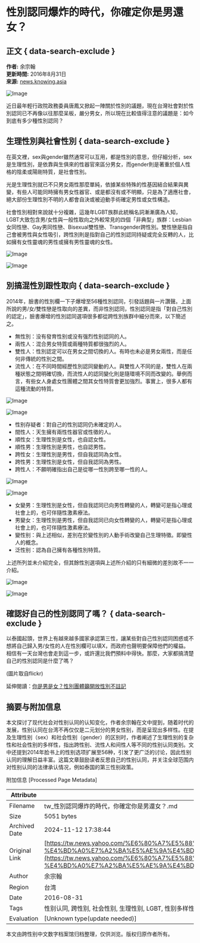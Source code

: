 # 性別認同爆炸的時代，你確定你是男還女？

## 正文 { data-search-exclude }


**作者:** 余宗翰  
**更新時間:** 2016年8月31日  
**來源:** [news.knowing.asia](http://news.knowing.asia/news/2d728213-0661-460a-92b4-e5cc523a838c)

![Image](https://media.zenfs.com/zh-Hant-TW/homerun/news.knowing.asia/57c459eb76c28b63f6e099a416e4663e)

近日最年輕行政院政務委員唐鳳又掀起一陣關於性別的議題，現在台灣社會對於性別認同已不再像以往那麼呆板，嚴分男女，所以現在比較值得注意的議題是：如今到底有多少種性別認同？

## 生理性別與社會性別 { data-search-exclude }

在英文裡，sex與gender雖然通常可以互用，都是性別的意思，但仔細分析，sex是生理性別，是依靠與生俱來的性器官來區分男女，而gender則是著重於個人性格的陰柔或陽剛特質，是社會性別。

光是生理性別就已不只男女兩性那麼單純，依據某些特殊的性基因結合結果與異變，有些人可能同時擁有男女性器官、或是都沒有或不明顯，只是為了適應社會，絕大部份生理性別不明的人都會自決或被迫動手術確定男性或女性構造。

社會性別相對來說就十分複雜，這幾年LGBT族群此統稱名詞漸漸廣為人知，LGBT大致包含男/女性與一般性取向之外較常見的四個「非典型」族群：Lesbian女同性戀、Gay男同性戀、Bisexual雙性戀、Transgender跨性別。雙性戀是指自己會被男性與女性吸引，跨性別則是指對自己的性別認同持疑或完全反轉的人，比如擁有女性靈魂的男性或擁有男性靈魂的女性。

![Image](https://media.zenfs.com/zh-Hant-TW/homerun/news.knowing.asia/1c2b9e199a72415931636e440829f1be)

![Image](https://media.zenfs.com/zh-Hant-TW/homerun/news.knowing.asia/1c2b9e199a72415931636e440829f1be)

## 別搞混性別跟性取向 { data-search-exclude }

2014年，臉書的性別欄一下子爆增至56種性別認同，引發話題與一片讚聲。上面所說的男/女/雙性戀是性取向的差異，而非性別認同，性別認同是指「對自己性別的認定」，臉書爆增的性別認同選項很多都從跨性別族群中細分而來，以下簡述之。

- 無性別：没有發育性别或没有强烈性别認同的人。
- 兩性人：混合男女特質或兩種特質都很強烈的人。
- 雙性人：性別認定可以在男女之間切換的人。有時也未必是男女兩性，而是任何非傳統的性別之間。
- 流性人：在不同時間經歷性別認同變動的人。與雙性人不同的是，雙性人在兩種狀態之間明確切換，而流性人的認同變化則是隨環境不同而改變的。舉例而言，有些女人身處女性團體之間其女性特質會更加強烈。事實上，很多人都有這種流動的特質。

![Image](https://media.zenfs.com/zh-Hant-TW/homerun/news.knowing.asia/b3392ea2e26468ef65f465e87005c433)

![Image](https://media.zenfs.com/zh-Hant-TW/homerun/news.knowing.asia/b3392ea2e26468ef65f465e87005c433)

- 性别存疑者：對自己的性別認同仍未確定的人。
- 間性人：天生擁有兩性性器官或性徵的人。
- 順性女：生理性別是女性，也自認女性。
- 順性男：生理性別是男性，也自認男性。
- 跨性女：生理性別是男性，但自我認同為女性。
- 跨性男：生理性別是女性，但自我認同為男性。
- 跨性人：不願明確指出自己是從哪一性別跨至哪一性的人。

![Image](https://media.zenfs.com/zh-Hant-TW/homerun/news.knowing.asia/81c763ce8cdc1f257c26c1ed24d7b0ac)

![Image](https://media.zenfs.com/zh-Hant-TW/homerun/news.knowing.asia/81c763ce8cdc1f257c26c1ed24d7b0ac)

- 女變男：生理性別是女性，但自我認同已向男性轉變的人，轉變可是指心理或社會上的，也可伴隨性激素療法。
- 男變女：生理性別是男性，但自我認同已向女性轉變的人，轉變可是指心理或社會上的，也可伴隨性激素療法。
- 變性别：與上述相似，差別在於變性別的人動手術改變自己生理特徵。即變性人的概念。
- 泛性别：認為自己擁有各種性別特質。

上述所列並未介紹完全，但其餘性別選項與上述所介紹的只有細微的差別故不一一介紹。

![Image](https://media.zenfs.com/zh-Hant-TW/homerun/news.knowing.asia/2d6821597123fa41798c216845cdc420)

![Image](https://media.zenfs.com/zh-Hant-TW/homerun/news.knowing.asia/2d6821597123fa41798c216845cdc420)

## 確認好自己的性別認同了嗎？ { data-search-exclude }

以泰國起頭，世界上有越來越多國家承認第三性，讓某些對自己性別認同困惑或不想將自己歸入男/女性的人在性別欄可以填X，而政府也聲明要保障他們的權益。相信有一天台灣也會走到這一步，或許還比我們預料中得快。那麼，大家都搞清楚自己的性別認同是什麼了嗎？

(圖片取自flickr)

延伸閱讀：[你是男是女？性別團體籲開放性別不註記](http://news.knowing.asia/news/2d728213-0661-460a-92b4-e5cc523a838c)

## 摘要与附加信息

<!-- tcd_abstract -->
本文探讨了现代社会对性别认同的认知变化，作者余宗翰在文中提到，随着时代的发展，性别认同在台湾不再仅仅是二元划分的男女性别，而是呈现出多样性。在提及生理性别（sex）和社会性别（gender）的区别时，作者阐述了生理性别的复杂性和社会性别的多样性，指出跨性别、流性人和间性人等不同的性别认同类别。文中还提到2014年脸书上的性别选项扩展至56种，引发了更广泛的讨论，因此性别认同的理解日益丰富。这篇文章鼓励读者反思自己的性别认同，并关注全球范围内对性别认同的法律承认情况，例如泰国的第三性别政策。
<!-- tcd_abstract_end -->

附加信息 [Processed Page Metadata]

| Attribute       | Value                                  |
|-----------------|----------------------------------------|
| Filename        | tw_性別認同爆炸的時代，你確定你是男還女？.md                             |
| Size            | 5051 bytes                           |
| Archived Date   | 2024-11-12 17:38:44                             |
| Original Link   | [https://tw.news.yahoo.com/%E6%80%A7%E5%88%A5%E8%AA%8D%E5%90%8C%E7%88%86%E7%82%B8%E7%9A%84%E6%99%82%E4%BB%A3-%E4%BD%A0%E7%A2%BA%E5%AE%9A%E4%BD%A0%E6%98%AF%E7%94%B7%E9%82%84%E5%A5%B3-120000613.html](https://tw.news.yahoo.com/%E6%80%A7%E5%88%A5%E8%AA%8D%E5%90%8C%E7%88%86%E7%82%B8%E7%9A%84%E6%99%82%E4%BB%A3-%E4%BD%A0%E7%A2%BA%E5%AE%9A%E4%BD%A0%E6%98%AF%E7%94%B7%E9%82%84%E5%A5%B3-120000613.html)                       |
| Author          | 余宗翰                               |
| Region          | 台湾                               |
| Date            | 2016-08-31                                 |
| Tags            | 性别认同, 跨性别, 社会性别, 生理性别, LGBT, 性别多样性, 性别政策                                 |
| Evaluation            | [Unknown type(update needed)]                                 |
<!-- tcd_table_end -->

本文由跨性别中文数字档案馆归档整理，仅供浏览。版权归原作者所有。
